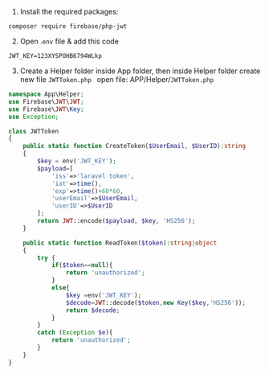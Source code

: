 1. Install the required packages:

```
composer require firebase/php-jwt
```

2. Open .`env` file & add this code

```
JWT_KEY=123XYSPOHB6794WLkp
```

3. Create a Helper folder inside App folder, then inside Helper folder create new file `JWTToken.php `
open file: APP/Helper/`JWTToken.php`

```php
namespace App\Helper;
use Firebase\JWT\JWT;
use Firebase\JWT\Key;
use Exception;

class JWTToken
{
    public static function CreateToken($UserEmail, $UserID):string
    {
        $key = env('JWT_KEY');
        $payload=[
            'iss'=>'laravel token',
            'iat'=>time(),
            'exp'=>time()+60*60,
            'userEmail'=>$UserEmail,
            'userID'=>$UserID
        ];
        return JWT::encode($payload, $key, 'HS256');
    }

    public static function ReadToken($token):string|object
    {
        try {
            if($token==null){
                return 'unauthorized';
            }
            else{
                $key =env('JWT_KEY');
                $decode=JWT::decode($token,new Key($key,'HS256'));
                return $decode;
            }
        }
        catch (Exception $e){
            return 'unauthorized';
        }
    }
}
```